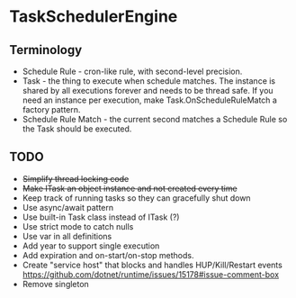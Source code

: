 # TaskSchedulerEngine

## Terminology

- Schedule Rule - cron-like rule, with second-level precision.
- Task - the thing to execute when schedule matches. The instance is shared by all executions forever and needs to be thread safe. If you need an instance per execution, make Task.OnScheduleRuleMatch a factory pattern.
- Schedule Rule Match - the current second matches a Schedule Rule so the Task should be executed.



## TODO

- ~~Simplify thread locking code~~
- ~~Make ITask an object instance and not created every time~~
- Keep track of running tasks so they can gracefully shut down
- Use async/await pattern
- Use built-in Task class instead of ITask (?)
- Use strict mode to catch nulls 
- Use var in all definitions 
- Add year to support single execution
- Add expiration and on-start/on-stop methods. 
- Create "service host" that blocks and handles HUP/Kill/Restart events https://github.com/dotnet/runtime/issues/15178#issue-comment-box
- Remove singleton